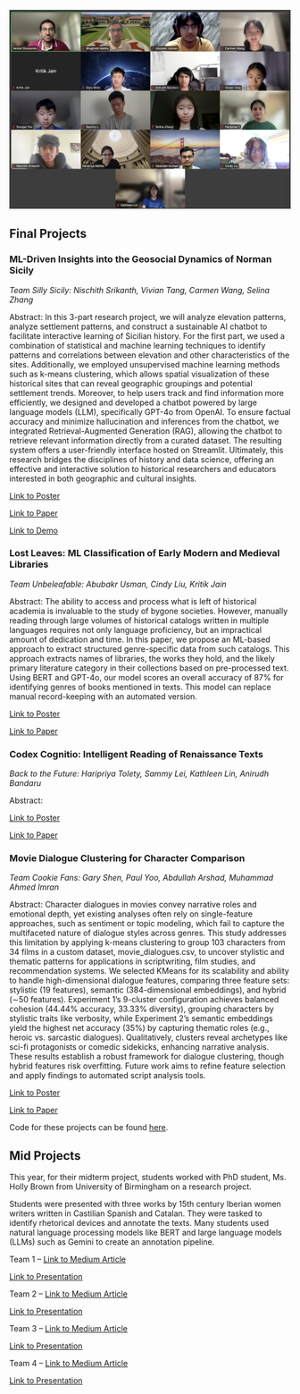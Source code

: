 <p align="center">
  <img src="class.png" />
</p>

## Final Projects

### **ML-Driven Insights into the Geosocial Dynamics of Norman Sicily** 

*Team Silly Sicily: Nischith Srikanth, Vivian Tang, Carmen Wang, Selina Zhang*

Abstract: In this 3-part research project, we will analyze elevation patterns, analyze settlement patterns, and
construct a sustainable AI chatbot to facilitate interactive learning of Sicilian history. For the first
part, we used a combination of statistical and machine learning techniques to identify patterns and
correlations between elevation and other characteristics of the sites. Additionally, we employed
unsupervised machine learning methods such as k-means clustering, which allows spatial visualization
of these historical sites that can reveal geographic groupings and potential settlement trends. Moreover,
to help users track and find information more efficiently, we designed and developed a chatbot powered
by large language models (LLM), specifically GPT-4o from OpenAI. To ensure factual accuracy
and minimize hallucination and inferences from the chatbot, we integrated Retrieval-Augmented
Generation (RAG), allowing the chatbot to retrieve relevant information directly from a curated
dataset. The resulting system offers a user-friendly interface hosted on Streamlit. Ultimately, this
research bridges the disciplines of history and data science, offering an effective and interactive
solution to historical researchers and educators interested in both geographic and cultural insights.

[Link to Poster](NormanSicily.png)

[Link to Paper](NormanSicily.pdf)

[Link to Demo](https://youtube.com/shorts/z1clbsbDUyw)

### **Lost Leaves: ML Classification of Early Modern and Medieval Libraries** 

*Team Unbeleafable: Abubakr Usman, Cindy Liu, Kritik Jain*

Abstract: The ability to access and process what is left of historical academia is invaluable to the study of bygone societies. However, manually reading through large volumes of historical catalogs written in multiple languages requires not only language proficiency, but an impractical amount of dedication and time. In this paper, we propose an ML-based approach to extract structured genre-specific data from such catalogs. This approach extracts names of libraries, the works they hold, and the likely primary literature category in their collections based on pre-processed text. Using BERT and GPT-4o, our model scores an overall accuracy of 87% for identifying genres of books mentioned in texts. This model can replace manual record-keeping with an automated version.

[Link to Poster](Library.png)

[Link to Paper](Library.pdf)

### **Codex Cognitio: Intelligent Reading of Renaissance Texts** 

*Back to the Future: Haripriya Tolety, Sammy Lei, Kathleen Lin, Anirudh Bandaru*

Abstract: 

[Link to Poster](Handwriting.png)

[Link to Paper](Handwriting.pdf)

### **Movie Dialogue Clustering for Character Comparison** 

*Team Cookie Fans: Gary Shen, Paul Yoo, Abdullah Arshad, Muhammad Ahmed Imran*

Abstract: Character dialogues in movies convey narrative roles and emotional depth, yet existing analyses often rely on single-feature approaches, such as sentiment or topic modeling, which fail to capture the multifaceted nature of dialogue styles across genres. This study addresses this limitation by applying k-means clustering to group 103 characters from 34 films in a custom dataset, movie_dialogues.csv, to uncover stylistic and thematic patterns for applications in scriptwriting, film studies, and recommendation systems. We selected KMeans for its scalability and ability to handle high-dimensional dialogue features, comparing three feature sets: stylistic (19 features), semantic (384-dimensional embeddings), and hybrid (∼50 features). Experiment 1’s 9-cluster configuration achieves balanced cohesion (44.44% accuracy, 33.33% diversity), grouping characters by stylistic traits like verbosity, while Experiment 2’s semantic embeddings yield the highest net accuracy (35%) by capturing thematic roles (e.g., heroic vs. sarcastic dialogues). Qualitatively, clusters reveal archetypes like sci-fi
protagonists or comedic sidekicks, enhancing narrative analysis. These results establish a robust
framework for dialogue clustering, though hybrid features risk overfitting. Future work aims to refine feature selection and apply findings to automated script analysis tools.

[Link to Poster](Movie.png)

[Link to Paper](Movie.pdf)

Code for these projects can be found [here](https://github.com/orgs/MehtA-AI-AIMLResearchBootcamp25/repositories).

## Mid Projects
This year, for their midterm project, students worked with PhD student, Ms. Holly Brown from University of Birmingham on a research project.

Students were presented with three works by 15th century Iberian women writers written in Castilian Spanish and Catalan. They were tasked to identify rhetorical devices and annotate the texts. Many students used natural language processing models like BERT and large language models (LLMs) such as Gemini to create an annotation pipeline. 

Team 1 – [Link to Medium Article](https://medium.com/@mehtaplus/identifying-rhetorical-devices-in-spanish-and-catalan-literature-b44a9998f6c0)

[Link to Presentation](midterm1.pdf)

Team 2 – [Link to Medium Article](https://mehtaplus.medium.com/automating-rhetoric-ai-driven-annotation-of-early-iberian-womens-texts-361c759322bb)

[Link to Presentation](midterm2.pdf)

Team 3 – [Link to Medium Article](https://mehtaplus.medium.com/identifying-rhetorical-devices-in-literature-using-ai-0c48186ae866)

[Link to Presentation](midterm3.pdf)

Team 4 – [Link to Medium Article](https://medium.com/@mehtaplus/using-machine-learning-to-identify-rhetorical-devices-and-perform-in-depth-analysis-of-historical-9fe73439a87c)

[Link to Presentation](midterm4.pdf)
